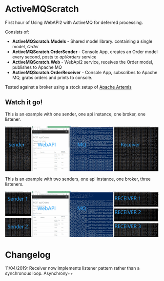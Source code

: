 # ActiveMQScratch

First hour of Using WebAPI2 with ActiveMQ for deferred processing.

Consists of:
* **ActiveMQScratch.Models** - Shared model library. containing a single model, *Order*
* **ActiveMQScratch.OrderSender** - Console App, creates an Order model every second, posts to *api/orders* service
* **ActiveMQScratch.Web** - WebApi2 service, receives the Order model, publishes to Apache MQ
* **ActiveMQScratch.OrderReceiver** - Console App, subscribes to Apache MQ, grabs orders and prints to console.

Tested against a broker using a stock setup of [Apache Artemis](https://activemq.apache.org/components/artemis/)

## Watch it go!

This is an example with one sender, one api instance, one broker, one listener.

![animation](https://raw.githubusercontent.com/dbl4ck/ActiveMQScratch/master/Docs/Images/animation-single.gif)

This is an example with two senders, one api instance, one broker, three listeners.

![animation](https://raw.githubusercontent.com/dbl4ck/ActiveMQScratch/master/Docs/Images/animation-multiple.gif)

# Changelog
11/04/2019: Receiver now implements listener pattern rather than a synchronous loop. Asynchrony++

